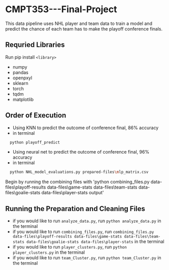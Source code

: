 # CMPT353---Final-Project

This data pipeline uses NHL player and team data to train a model and predict the chance of each team has to make the playoff conference finals.

## Requried Libraries
Run pip install `<library>`
- numpy
- pandas
- openpxyl
- sklearn
- torch
- tqdm
- matplotlib


## Order of Execution

- Using KNN to predict the outcome of conference final, 86% accuracy
- in terminal
```bash
  python playoff_predict
```
- Using neural net to predict the outcome of conference final, 96% accuracy
- in terminal
```bash
  python NHL_model_evaluations.py prepared-files\mlp_matrix.csv
```

Begin by running the combining files with 'python combining_files.py data-files\playoff-results data-files\game-stats data-files\team-stats data-files\goalie-stats data-files\player-stats output'

## Running the Preparation and Cleaning Files
- if you would like to run `analyze_data.py`, run `python analyze_data.py` in the terminal
- if you would like to run `combining_files.py`, run `combining_files.py data-files\playoff-results data-files\game-stats data-files\team-stats data-files\goalie-stats data-files\player-stats` in the terminal
- if you would like to run `player_clusters.py`, run `python player_clusters.py` in the terminal
- if you would like to run `team_Cluster.py`, run `python team_Cluster.py` in the terminal


